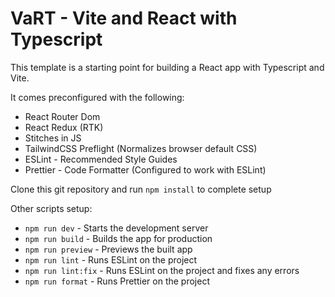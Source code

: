 # VaRT - Vite and React with Typescript
This template is a starting point for building a React app with Typescript and Vite.

It comes preconfigured with the following:
* React Router Dom
* React Redux (RTK)
* Stitches in JS
* TailwindCSS Preflight (Normalizes browser default CSS)
* ESLint - Recommended Style Guides
* Prettier - Code Formatter (Configured to work with ESLint)

Clone this git repository and run `npm install` to complete setup

Other scripts setup:
* `npm run dev` - Starts the development server
* `npm run build` - Builds the app for production
* `npm run preview` - Previews the built app
* `npm run lint` - Runs ESLint on the project
* `npm run lint:fix` - Runs ESLint on the project and fixes any errors
* `npm run format` - Runs Prettier on the project